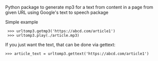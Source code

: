 Python package to generate mp3 for a text from content in a page from given URL using Google's text to speech package

Simple example

```
 >>> urltomp3.getmp3('https://abcd.com/article1')
 >>> urltomp3.play(./article.mp3)
```
If you just want the text, that can be done via gettext:
```
>>> article_text = urltomp3.gettext('https://abcd.com/article1')
```
